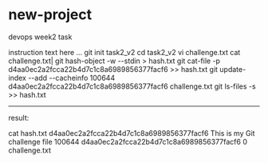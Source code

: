 # new-project
devops week2 task


instruction text here ...
git init task2_v2
cd task2_v2
vi challenge.txt
cat challenge.txt| git hash-object -w --stdin > hash.txt
git cat-file -p d4aa0ec2a2fcca22b4d7c1c8a6989856377facf6 >> hash.txt
git update-index --add --cacheinfo 100644 d4aa0ec2a2fcca22b4d7c1c8a6989856377facf6 challenge.txt
git ls-files -s >> hash.txt

------
result:

cat hash.txt
d4aa0ec2a2fcca22b4d7c1c8a6989856377facf6
This is my Git challenge file
100644 d4aa0ec2a2fcca22b4d7c1c8a6989856377facf6 0       challenge.txt

